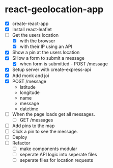 # react-geolocation-app

- [x] create-react-app
- [x] Install react-leaflet
- [ ] Get the users location
  - [x] with the browser
  - [x] with their IP using an API
- [x] Show a pin at the users location
- [x] SHow a form to submit a message
  - [x] when form is submitted - POST /message
- [x] Setup server with create-express-api
- [x] Add monk and joi
- [x] POST /message
  - latitude
  - longitude
  - name
  - message
  - datetime
- [ ] When the page loads get all messages.
  - [ ] GET /messages
- [ ] Add pins to the map
- [ ] Click a pin to see the message.
- [ ] Deploy
- [ ] Refactor
  - [ ] make components modular
  - [ ] seperate API logic into seperate files
  - [ ] seperate files for location requests
